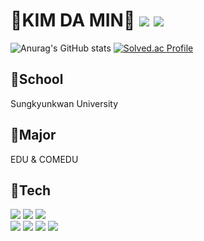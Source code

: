 # 🐰KIM DA MIN🐰 <img src="https://img.shields.io/badge/goat0129@naver.com-EA4335?style=flat-square&logo=Gmail&logoColor=white"/> <img src="https://img.shields.io/badge/goat0129@g.skku.edu-EA4335?style=flat-square&logo=Gmail&logoColor=white"/>
![Anurag's GitHub stats](https://github-readme-stats.vercel.app/api?username=meokku&theme=material-palenight&show_icons=true) [![Solved.ac Profile](http://mazassumnida.wtf/api/v2/generate_badge?boj=goat0129)](https://solved.ac/goat0129/)
## 🏫School 
Sungkyunkwan University
## 📖Major
EDU & COMEDU
## 🔧Tech
<img src="https://img.shields.io/badge/Python-3776AB?style=flat-square&logo=Python&logoColor=white"/> <img src="https://img.shields.io/badge/C-A8B9CC?style=flat-square&logo=C&logoColor=white"/> <img src="https://img.shields.io/badge/C%23-000000?style=flat-square&logo=C&logoColor=white"/><br/>
<img src="https://img.shields.io/badge/HTML-E34F26?style=flat-square&logo=HTML5&logoColor=white"/> <img src="https://img.shields.io/badge/CSS-1572B6?style=flat-square&logo=CSS3&logoColor=white"/> <img src="https://img.shields.io/badge/JavaScript-F7DF1E?style=flat-square&logo=JavaScript&logoColor=white"/> <img src="https://img.shields.io/badge/Flutter-02569B?style=flat-square&logo=flutter&logoColor=white"/>
